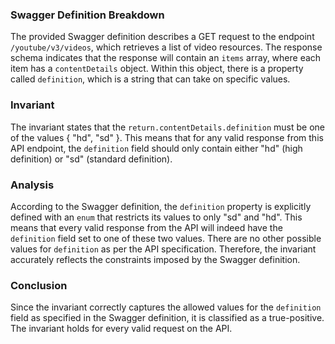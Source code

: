 ### Swagger Definition Breakdown
The provided Swagger definition describes a GET request to the endpoint `/youtube/v3/videos`, which retrieves a list of video resources. The response schema indicates that the response will contain an `items` array, where each item has a `contentDetails` object. Within this object, there is a property called `definition`, which is a string that can take on specific values.

### Invariant
The invariant states that the `return.contentDetails.definition` must be one of the values { "hd", "sd" }. This means that for any valid response from this API endpoint, the `definition` field should only contain either "hd" (high definition) or "sd" (standard definition).

### Analysis
According to the Swagger definition, the `definition` property is explicitly defined with an `enum` that restricts its values to only "sd" and "hd". This means that every valid response from the API will indeed have the `definition` field set to one of these two values. There are no other possible values for `definition` as per the API specification. Therefore, the invariant accurately reflects the constraints imposed by the Swagger definition.

### Conclusion
Since the invariant correctly captures the allowed values for the `definition` field as specified in the Swagger definition, it is classified as a true-positive. The invariant holds for every valid request on the API.
